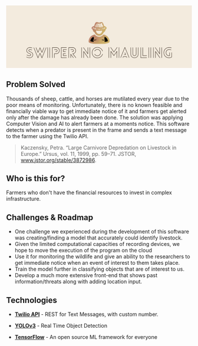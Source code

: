 <div align="center">
    <img src="marketing/logo-rect.png" alt="CV-Livestock Protection"/>
  <br>
</div>

## Problem Solved
Thousands of sheep, cattle, and horses are mutilated every year due to the poor means of monitoring. Unfortunately, there is no known feasible and financially viable way to get immediate notice of it and farmers get alerted only after the damage has already been done. The solution was applying Computer Vision and AI to alert farmers at a moments notice.  This software detects when a predator is present in the frame and sends a text message to the farmer using the Twilio API.

> Kaczensky, Petra. “Large Carnivore Depredation on Livestock in Europe.” Ursus, vol. 11, 1999, pp. 59–71. JSTOR, www.jstor.org/stable/3872986.

## Who is this for?
Farmers who don't have the financial resources to invest in complex infrastructure.

## Challenges & Roadmap
- One challenge we experienced during the development of this software was creating/finding a model that accurately could identify livestock.
- Given the limited computational capacities of recording devices, we hope to move the execution of the program on the cloud
- Use it for monitoring the wildlife and give an ability to the researchers to get immediate notice when an event of interest to them takes place.
- Train the model further in classifying objects that are of interest to us.
- Develop a much more extensive front-end that shows past information/threats along with adding location input.

## Technologies
* <p><a href = "https://www.twilio.com/"><b>Twilio API</b></a> - REST for Text Messages, with custom number.</p>

* <p><a href = "https://pjreddie.com/darknet/yolo/"><b>YOLOv3</b></a> - Real Time Object Detection</p>

* <p> <a href = "https://www.tensorflow.org/"><b>TensorFlow</b></a> - An open source ML framework for everyone</p>
